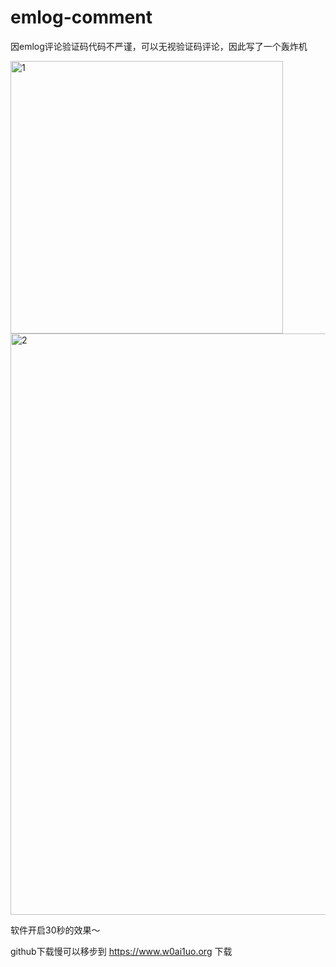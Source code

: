 # emlog-comment
因emlog评论验证码代码不严谨，可以无视验证码评论，因此写了一个轰炸机

<img width="436" alt="1" src="https://i.loli.net/2020/02/16/l387JfUAMohFc9p.png">

<img width="930" alt="2" src="https://i.loli.net/2020/02/16/tdu3lCzXG1L8BHR.png">

软件开启30秒的效果～

github下载慢可以移步到 https://www.w0ai1uo.org 下载

